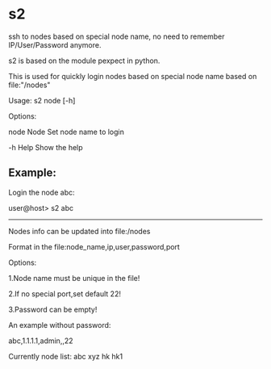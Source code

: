 # s2
ssh to nodes based on special node name, no need to remember IP/User/Password anymore.

s2 is based on the module pexpect in python.

This is used for quickly login nodes based on special node name based on file:"<home>/nodes"

Usage: s2 node [-h]

Options:

  node    Node     Set node name to login
  
  -h      Help     Show the help
  

Example:
-----------------------------------

  Login the node abc:
  
  user@host> s2 abc

-----------------------------------

Nodes info can be updated into file:<ome>/nodes

Format in the file:node_name,ip,user,password,port

Options:

1.Node name must be unique in the file!

2.If no special port,set default 22!

3.Password can be empty!

An example without password:

abc,1.1.1.1,admin,,22

Currently node list: abc xyz hk hk1 
